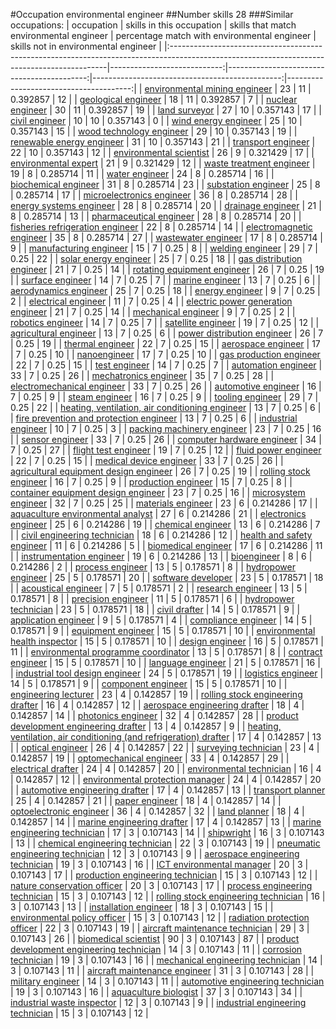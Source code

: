 #Occupation environmental engineer
##Number skills 28
###Similar occupations:
| occupation                                                                                                                                  |   skills in this occupation |   skills that match environmental engineer |   percentage match with environmental engineer |   skills not in environmental engineer |
|:--------------------------------------------------------------------------------------------------------------------------------------------|----------------------------:|-------------------------------------------:|-----------------------------------------------:|---------------------------------------:|
| [environmental mining engineer](environmental_mining_engineer.md)                                                                           |                          23 |                                         11 |                                       0.392857 |                                     12 |
| [geological engineer](geological_engineer.md)                                                                                               |                          18 |                                         11 |                                       0.392857 |                                      7 |
| [nuclear engineer](nuclear_engineer.md)                                                                                                     |                          30 |                                         11 |                                       0.392857 |                                     19 |
| [land surveyor](land_surveyor.md)                                                                                                           |                          27 |                                         10 |                                       0.357143 |                                     17 |
| [civil engineer](civil_engineer.md)                                                                                                         |                          10 |                                         10 |                                       0.357143 |                                      0 |
| [wind energy engineer](wind_energy_engineer.md)                                                                                             |                          25 |                                         10 |                                       0.357143 |                                     15 |
| [wood technology engineer](wood_technology_engineer.md)                                                                                     |                          29 |                                         10 |                                       0.357143 |                                     19 |
| [renewable energy engineer](renewable_energy_engineer.md)                                                                                   |                          31 |                                         10 |                                       0.357143 |                                     21 |
| [transport engineer](transport_engineer.md)                                                                                                 |                          22 |                                         10 |                                       0.357143 |                                     12 |
| [environmental scientist](environmental_scientist.md)                                                                                       |                          26 |                                          9 |                                       0.321429 |                                     17 |
| [environmental expert](environmental_expert.md)                                                                                             |                          21 |                                          9 |                                       0.321429 |                                     12 |
| [waste treatment engineer](waste_treatment_engineer.md)                                                                                     |                          19 |                                          8 |                                       0.285714 |                                     11 |
| [water engineer](water_engineer.md)                                                                                                         |                          24 |                                          8 |                                       0.285714 |                                     16 |
| [biochemical engineer](biochemical_engineer.md)                                                                                             |                          31 |                                          8 |                                       0.285714 |                                     23 |
| [substation engineer](substation_engineer.md)                                                                                               |                          25 |                                          8 |                                       0.285714 |                                     17 |
| [microelectronics engineer](microelectronics_engineer.md)                                                                                   |                          36 |                                          8 |                                       0.285714 |                                     28 |
| [energy systems engineer](energy_systems_engineer.md)                                                                                       |                          28 |                                          8 |                                       0.285714 |                                     20 |
| [drainage engineer](drainage_engineer.md)                                                                                                   |                          21 |                                          8 |                                       0.285714 |                                     13 |
| [pharmaceutical engineer](pharmaceutical_engineer.md)                                                                                       |                          28 |                                          8 |                                       0.285714 |                                     20 |
| [fisheries refrigeration engineer](fisheries_refrigeration_engineer.md)                                                                     |                          22 |                                          8 |                                       0.285714 |                                     14 |
| [electromagnetic engineer](electromagnetic_engineer.md)                                                                                     |                          35 |                                          8 |                                       0.285714 |                                     27 |
| [wastewater engineer](wastewater_engineer.md)                                                                                               |                          17 |                                          8 |                                       0.285714 |                                      9 |
| [manufacturing engineer](manufacturing_engineer.md)                                                                                         |                          15 |                                          7 |                                       0.25     |                                      8 |
| [welding engineer](welding_engineer.md)                                                                                                     |                          29 |                                          7 |                                       0.25     |                                     22 |
| [solar energy engineer](solar_energy_engineer.md)                                                                                           |                          25 |                                          7 |                                       0.25     |                                     18 |
| [gas distribution engineer](gas_distribution_engineer.md)                                                                                   |                          21 |                                          7 |                                       0.25     |                                     14 |
| [rotating equipment engineer](rotating_equipment_engineer.md)                                                                               |                          26 |                                          7 |                                       0.25     |                                     19 |
| [surface engineer](surface_engineer.md)                                                                                                     |                          14 |                                          7 |                                       0.25     |                                      7 |
| [marine engineer](marine_engineer.md)                                                                                                       |                          13 |                                          7 |                                       0.25     |                                      6 |
| [aerodynamics engineer](aerodynamics_engineer.md)                                                                                           |                          25 |                                          7 |                                       0.25     |                                     18 |
| [energy engineer](energy_engineer.md)                                                                                                       |                           9 |                                          7 |                                       0.25     |                                      2 |
| [electrical engineer](electrical_engineer.md)                                                                                               |                          11 |                                          7 |                                       0.25     |                                      4 |
| [electric power generation engineer](electric_power_generation_engineer.md)                                                                 |                          21 |                                          7 |                                       0.25     |                                     14 |
| [mechanical engineer](mechanical_engineer.md)                                                                                               |                           9 |                                          7 |                                       0.25     |                                      2 |
| [robotics engineer](robotics_engineer.md)                                                                                                   |                          14 |                                          7 |                                       0.25     |                                      7 |
| [satellite engineer](satellite_engineer.md)                                                                                                 |                          19 |                                          7 |                                       0.25     |                                     12 |
| [agricultural engineer](agricultural_engineer.md)                                                                                           |                          13 |                                          7 |                                       0.25     |                                      6 |
| [power distribution engineer](power_distribution_engineer.md)                                                                               |                          26 |                                          7 |                                       0.25     |                                     19 |
| [thermal engineer](thermal_engineer.md)                                                                                                     |                          22 |                                          7 |                                       0.25     |                                     15 |
| [aerospace engineer](aerospace_engineer.md)                                                                                                 |                          17 |                                          7 |                                       0.25     |                                     10 |
| [nanoengineer](nanoengineer.md)                                                                                                             |                          17 |                                          7 |                                       0.25     |                                     10 |
| [gas production engineer](gas_production_engineer.md)                                                                                       |                          22 |                                          7 |                                       0.25     |                                     15 |
| [test engineer](test_engineer.md)                                                                                                           |                          14 |                                          7 |                                       0.25     |                                      7 |
| [automation engineer](automation_engineer.md)                                                                                               |                          33 |                                          7 |                                       0.25     |                                     26 |
| [mechatronics engineer](mechatronics_engineer.md)                                                                                           |                          35 |                                          7 |                                       0.25     |                                     28 |
| [electromechanical engineer](electromechanical_engineer.md)                                                                                 |                          33 |                                          7 |                                       0.25     |                                     26 |
| [automotive engineer](automotive_engineer.md)                                                                                               |                          16 |                                          7 |                                       0.25     |                                      9 |
| [steam engineer](steam_engineer.md)                                                                                                         |                          16 |                                          7 |                                       0.25     |                                      9 |
| [tooling engineer](tooling_engineer.md)                                                                                                     |                          29 |                                          7 |                                       0.25     |                                     22 |
| [heating, ventilation, air conditioning engineer](heating,_ventilation,_air_conditioning_engineer.md)                                       |                          13 |                                          7 |                                       0.25     |                                      6 |
| [fire prevention and protection engineer](fire_prevention_and_protection_engineer.md)                                                       |                          13 |                                          7 |                                       0.25     |                                      6 |
| [industrial engineer](industrial_engineer.md)                                                                                               |                          10 |                                          7 |                                       0.25     |                                      3 |
| [packing machinery engineer](packing_machinery_engineer.md)                                                                                 |                          23 |                                          7 |                                       0.25     |                                     16 |
| [sensor engineer](sensor_engineer.md)                                                                                                       |                          33 |                                          7 |                                       0.25     |                                     26 |
| [computer hardware engineer](computer_hardware_engineer.md)                                                                                 |                          34 |                                          7 |                                       0.25     |                                     27 |
| [flight test engineer](flight_test_engineer.md)                                                                                             |                          19 |                                          7 |                                       0.25     |                                     12 |
| [fluid power engineer](fluid_power_engineer.md)                                                                                             |                          22 |                                          7 |                                       0.25     |                                     15 |
| [medical device engineer](medical_device_engineer.md)                                                                                       |                          33 |                                          7 |                                       0.25     |                                     26 |
| [agricultural equipment design engineer](agricultural_equipment_design_engineer.md)                                                         |                          26 |                                          7 |                                       0.25     |                                     19 |
| [rolling stock engineer](rolling_stock_engineer.md)                                                                                         |                          16 |                                          7 |                                       0.25     |                                      9 |
| [production engineer](production_engineer.md)                                                                                               |                          15 |                                          7 |                                       0.25     |                                      8 |
| [container equipment design engineer](container_equipment_design_engineer.md)                                                               |                          23 |                                          7 |                                       0.25     |                                     16 |
| [microsystem engineer](microsystem_engineer.md)                                                                                             |                          32 |                                          7 |                                       0.25     |                                     25 |
| [materials engineer](materials_engineer.md)                                                                                                 |                          23 |                                          6 |                                       0.214286 |                                     17 |
| [aquaculture environmental analyst](aquaculture_environmental_analyst.md)                                                                   |                          27 |                                          6 |                                       0.214286 |                                     21 |
| [electronics engineer](electronics_engineer.md)                                                                                             |                          25 |                                          6 |                                       0.214286 |                                     19 |
| [chemical engineer](chemical_engineer.md)                                                                                                   |                          13 |                                          6 |                                       0.214286 |                                      7 |
| [civil engineering technician](civil_engineering_technician.md)                                                                             |                          18 |                                          6 |                                       0.214286 |                                     12 |
| [health and safety engineer](health_and_safety_engineer.md)                                                                                 |                          11 |                                          6 |                                       0.214286 |                                      5 |
| [biomedical engineer](biomedical_engineer.md)                                                                                               |                          17 |                                          6 |                                       0.214286 |                                     11 |
| [instrumentation engineer](instrumentation_engineer.md)                                                                                     |                          19 |                                          6 |                                       0.214286 |                                     13 |
| [bioengineer](bioengineer.md)                                                                                                               |                           8 |                                          6 |                                       0.214286 |                                      2 |
| [process engineer](process_engineer.md)                                                                                                     |                          13 |                                          5 |                                       0.178571 |                                      8 |
| [hydropower engineer](hydropower_engineer.md)                                                                                               |                          25 |                                          5 |                                       0.178571 |                                     20 |
| [software developer](software_developer.md)                                                                                                 |                          23 |                                          5 |                                       0.178571 |                                     18 |
| [acoustical engineer](acoustical_engineer.md)                                                                                               |                           7 |                                          5 |                                       0.178571 |                                      2 |
| [research engineer](research_engineer.md)                                                                                                   |                          13 |                                          5 |                                       0.178571 |                                      8 |
| [precision engineer](precision_engineer.md)                                                                                                 |                          11 |                                          5 |                                       0.178571 |                                      6 |
| [hydropower technician](hydropower_technician.md)                                                                                           |                          23 |                                          5 |                                       0.178571 |                                     18 |
| [civil drafter](civil_drafter.md)                                                                                                           |                          14 |                                          5 |                                       0.178571 |                                      9 |
| [application engineer](application_engineer.md)                                                                                             |                           9 |                                          5 |                                       0.178571 |                                      4 |
| [compliance engineer](compliance_engineer.md)                                                                                               |                          14 |                                          5 |                                       0.178571 |                                      9 |
| [equipment engineer](equipment_engineer.md)                                                                                                 |                          15 |                                          5 |                                       0.178571 |                                     10 |
| [environmental health inspector](environmental_health_inspector.md)                                                                         |                          15 |                                          5 |                                       0.178571 |                                     10 |
| [design engineer](design_engineer.md)                                                                                                       |                          16 |                                          5 |                                       0.178571 |                                     11 |
| [environmental programme coordinator](environmental_programme_coordinator.md)                                                               |                          13 |                                          5 |                                       0.178571 |                                      8 |
| [contract engineer](contract_engineer.md)                                                                                                   |                          15 |                                          5 |                                       0.178571 |                                     10 |
| [language engineer](language_engineer.md)                                                                                                   |                          21 |                                          5 |                                       0.178571 |                                     16 |
| [industrial tool design engineer](industrial_tool_design_engineer.md)                                                                       |                          24 |                                          5 |                                       0.178571 |                                     19 |
| [logistics engineer](logistics_engineer.md)                                                                                                 |                          14 |                                          5 |                                       0.178571 |                                      9 |
| [component engineer](component_engineer.md)                                                                                                 |                          15 |                                          5 |                                       0.178571 |                                     10 |
| [engineering lecturer](engineering_lecturer.md)                                                                                             |                          23 |                                          4 |                                       0.142857 |                                     19 |
| [rolling stock engineering drafter](rolling_stock_engineering_drafter.md)                                                                   |                          16 |                                          4 |                                       0.142857 |                                     12 |
| [aerospace engineering drafter](aerospace_engineering_drafter.md)                                                                           |                          18 |                                          4 |                                       0.142857 |                                     14 |
| [photonics engineer](photonics_engineer.md)                                                                                                 |                          32 |                                          4 |                                       0.142857 |                                     28 |
| [product development engineering drafter](product_development_engineering_drafter.md)                                                       |                          13 |                                          4 |                                       0.142857 |                                      9 |
| [heating, ventilation, air conditioning (and refrigeration) drafter](heating,_ventilation,_air_conditioning_(and_refrigeration)_drafter.md) |                          17 |                                          4 |                                       0.142857 |                                     13 |
| [optical engineer](optical_engineer.md)                                                                                                     |                          26 |                                          4 |                                       0.142857 |                                     22 |
| [surveying technician](surveying_technician.md)                                                                                             |                          23 |                                          4 |                                       0.142857 |                                     19 |
| [optomechanical engineer](optomechanical_engineer.md)                                                                                       |                          33 |                                          4 |                                       0.142857 |                                     29 |
| [electrical drafter](electrical_drafter.md)                                                                                                 |                          24 |                                          4 |                                       0.142857 |                                     20 |
| [environmental technician](environmental_technician.md)                                                                                     |                          16 |                                          4 |                                       0.142857 |                                     12 |
| [environmental protection manager](environmental_protection_manager.md)                                                                     |                          24 |                                          4 |                                       0.142857 |                                     20 |
| [automotive engineering drafter](automotive_engineering_drafter.md)                                                                         |                          17 |                                          4 |                                       0.142857 |                                     13 |
| [transport planner](transport_planner.md)                                                                                                   |                          25 |                                          4 |                                       0.142857 |                                     21 |
| [paper engineer](paper_engineer.md)                                                                                                         |                          18 |                                          4 |                                       0.142857 |                                     14 |
| [optoelectronic engineer](optoelectronic_engineer.md)                                                                                       |                          36 |                                          4 |                                       0.142857 |                                     32 |
| [land planner](land_planner.md)                                                                                                             |                          18 |                                          4 |                                       0.142857 |                                     14 |
| [marine engineering drafter](marine_engineering_drafter.md)                                                                                 |                          17 |                                          4 |                                       0.142857 |                                     13 |
| [marine engineering technician](marine_engineering_technician.md)                                                                           |                          17 |                                          3 |                                       0.107143 |                                     14 |
| [shipwright](shipwright.md)                                                                                                                 |                          16 |                                          3 |                                       0.107143 |                                     13 |
| [chemical engineering technician](chemical_engineering_technician.md)                                                                       |                          22 |                                          3 |                                       0.107143 |                                     19 |
| [pneumatic engineering technician](pneumatic_engineering_technician.md)                                                                     |                          12 |                                          3 |                                       0.107143 |                                      9 |
| [aerospace engineering technician](aerospace_engineering_technician.md)                                                                     |                          19 |                                          3 |                                       0.107143 |                                     16 |
| [ICT environmental manager](ICT_environmental_manager.md)                                                                                   |                          20 |                                          3 |                                       0.107143 |                                     17 |
| [production engineering technician](production_engineering_technician.md)                                                                   |                          15 |                                          3 |                                       0.107143 |                                     12 |
| [nature conservation officer](nature_conservation_officer.md)                                                                               |                          20 |                                          3 |                                       0.107143 |                                     17 |
| [process engineering technician](process_engineering_technician.md)                                                                         |                          15 |                                          3 |                                       0.107143 |                                     12 |
| [rolling stock engineering technician](rolling_stock_engineering_technician.md)                                                             |                          16 |                                          3 |                                       0.107143 |                                     13 |
| [installation engineer](installation_engineer.md)                                                                                           |                          18 |                                          3 |                                       0.107143 |                                     15 |
| [environmental policy officer](environmental_policy_officer.md)                                                                             |                          15 |                                          3 |                                       0.107143 |                                     12 |
| [radiation protection officer](radiation_protection_officer.md)                                                                             |                          22 |                                          3 |                                       0.107143 |                                     19 |
| [aircraft maintenance technician](aircraft_maintenance_technician.md)                                                                       |                          29 |                                          3 |                                       0.107143 |                                     26 |
| [biomedical scientist](biomedical_scientist.md)                                                                                             |                          90 |                                          3 |                                       0.107143 |                                     87 |
| [product development engineering technician](product_development_engineering_technician.md)                                                 |                          14 |                                          3 |                                       0.107143 |                                     11 |
| [corrosion technician](corrosion_technician.md)                                                                                             |                          19 |                                          3 |                                       0.107143 |                                     16 |
| [mechanical engineering technician](mechanical_engineering_technician.md)                                                                   |                          14 |                                          3 |                                       0.107143 |                                     11 |
| [aircraft maintenance engineer](aircraft_maintenance_engineer.md)                                                                           |                          31 |                                          3 |                                       0.107143 |                                     28 |
| [military engineer](military_engineer.md)                                                                                                   |                          14 |                                          3 |                                       0.107143 |                                     11 |
| [automotive engineering technician](automotive_engineering_technician.md)                                                                   |                          19 |                                          3 |                                       0.107143 |                                     16 |
| [aquaculture biologist](aquaculture_biologist.md)                                                                                           |                          37 |                                          3 |                                       0.107143 |                                     34 |
| [industrial waste inspector](industrial_waste_inspector.md)                                                                                 |                          12 |                                          3 |                                       0.107143 |                                      9 |
| [industrial engineering technician](industrial_engineering_technician.md)                                                                   |                          15 |                                          3 |                                       0.107143 |                                     12 |
